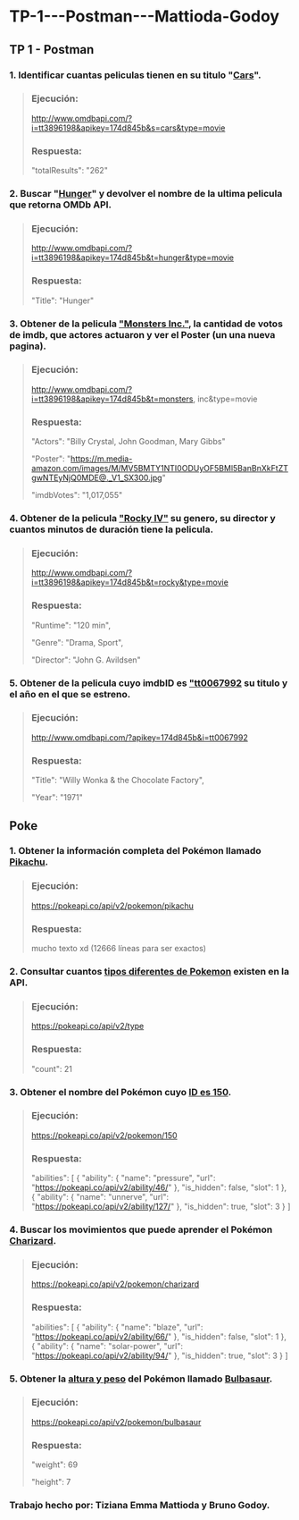 # TP-1---Postman---Mattioda-Godoy
## TP 1 - Postman

### 1. Identificar cuantas peliculas tienen en su titulo "<ins>Cars</ins>".
> ### Ejecución: 
>   http://www.omdbapi.com/?i=tt3896198&apikey=174d845b&s=cars&type=movie
> ### Respuesta: 
>   "totalResults": "262"

### 2. Buscar "<ins>Hunger</ins>" y devolver el nombre de la ultima pelicula que retorna OMDb API.
> ### Ejecución:
>  http://www.omdbapi.com/?i=tt3896198&apikey=174d845b&t=hunger&type=movie
> ### Respuesta:
>  "Title": "Hunger"

### 3. Obtener de la pelicula <ins>"Monsters Inc."</ins>, la cantidad de votos de imdb, que actores actuaron y ver el Poster (un una nueva pagina).
> ### Ejecución: 
>  http://www.omdbapi.com/?i=tt3896198&apikey=174d845b&t=monsters, inc&type=movie
> ### Respuesta: 
>  "Actors": "Billy Crystal, John Goodman, Mary Gibbs"
>
>  "Poster": "https://m.media-amazon.com/images/M/MV5BMTY1NTI0ODUyOF5BMl5BanBnXkFtZTgwNTEyNjQ0MDE@._V1_SX300.jpg"
> 
>  "imdbVotes": "1,017,055"

### 4. Obtener de la pelicula <ins>"Rocky IV"</ins> su genero, su director y cuantos minutos de duración tiene la pelicula.
> ### Ejecución:
> http://www.omdbapi.com/?i=tt3896198&apikey=174d845b&t=rocky&type=movie
> ### Respuesta:
> "Runtime": "120 min",
> 
> "Genre": "Drama, Sport",
> 
> "Director": "John G. Avildsen"

### 5. Obtener de la pelicula cuyo imdbID es <ins>"tt0067992</ins> su titulo y el año en el que se estreno.
> ### Ejecución:
> http://www.omdbapi.com/?apikey=174d845b&i=tt0067992
> ### Respuesta:
> "Title": "Willy Wonka & the Chocolate Factory",
> 
> "Year": "1971"

## Poke

### 1. Obtener la información completa del Pokémon llamado <ins>Pikachu</ins>.
> ### Ejecución:
> https://pokeapi.co/api/v2/pokemon/pikachu
> ### Respuesta:
> mucho texto xd (12666 líneas para ser exactos)
### 2. Consultar cuantos <ins>tipos diferentes de Pokemon</ins> existen en la API.
> ### Ejecución:
> https://pokeapi.co/api/v2/type
> ### Respuesta:
> "count": 21
### 3. Obtener el nombre del Pokémon cuyo <ins>ID es 150</ins>.
> ### Ejecución:
> https://pokeapi.co/api/v2/pokemon/150
> ### Respuesta:
> "abilities": [
        {
            "ability": {
                "name": "pressure",
                "url": "https://pokeapi.co/api/v2/ability/46/"
            },
            "is_hidden": false,
            "slot": 1
        },
        {
            "ability": {
                "name": "unnerve",
                "url": "https://pokeapi.co/api/v2/ability/127/"
            },
            "is_hidden": true,
            "slot": 3
        }
    ]
 
### 4. Buscar los movimientos que puede aprender el Pokémon <ins>Charizard</ins>.
> ### Ejecución:
> https://pokeapi.co/api/v2/pokemon/charizard
> ### Respuesta:
> "abilities": [
        {
            "ability": {
                "name": "blaze",
                "url": "https://pokeapi.co/api/v2/ability/66/"
            },
            "is_hidden": false,
            "slot": 1
        },
        {
            "ability": {
                "name": "solar-power",
                "url": "https://pokeapi.co/api/v2/ability/94/"
            },
            "is_hidden": true,
            "slot": 3
        }
    ]

### 5. Obtener la <ins>altura y peso</ins> del Pokémon llamado <ins>Bulbasaur</ins>.
> ### Ejecución:
> https://pokeapi.co/api/v2/pokemon/bulbasaur
> ### Respuesta:
> "weight": 69
>
> "height": 7

### Trabajo hecho por: Tiziana Emma Mattioda y Bruno Godoy.

